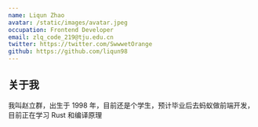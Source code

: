 ```yaml
---
name: Liqun Zhao
avatar: /static/images/avatar.jpeg
occupation: Frontend Developer
email: zlq_code_219@tju.edu.cn
twitter: https://twitter.com/SwwwetOrange
github: https://github.com/liqun98
---
```


## 关于我

我叫赵立群，出生于 1998 年，目前还是个学生，预计毕业后去蚂蚁做前端开发，目前正在学习 Rust 和编译原理
